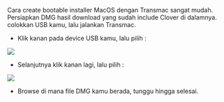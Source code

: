 Cara create bootable installer MacOS dengan Transmac sangat mudah. Persiapkan DMG hasil download yang sudah include Clover di dalamnya. colokkan USB kamu, lalu jalankan Transmac.

* Klik kanan pada device USB kamu, lalu pilih :  
<img src="https://wp-content.hackintosh.computer/uploads/2017/02/Format-disk-for-mac.jpeg" />

* Selanjutnya klik kanan lagi, lalu pilih : 
<img src="https://wp-content.hackintosh.computer/uploads/2017/02/restore-with-diskimage.jpeg" />

* Browse di mana file DMG kamu berada, tunggu hingga selesai.